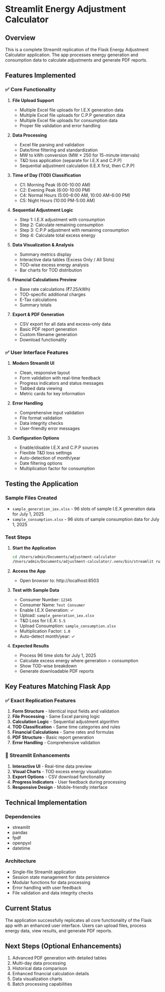 # Streamlit Energy Adjustment Calculator

## Overview
This is a complete Streamlit replication of the Flask Energy Adjustment Calculator application. The app processes energy generation and consumption data to calculate adjustments and generate PDF reports.

## Features Implemented

### ✅ Core Functionality
1. **File Upload Support**
   - Multiple Excel file uploads for I.E.X generation data
   - Multiple Excel file uploads for C.P.P generation data  
   - Multiple Excel file uploads for consumption data
   - Proper file validation and error handling

2. **Data Processing**
   - Excel file parsing and validation
   - Date/time filtering and standardization
   - MW to kWh conversion (MW × 250 for 15-minute intervals)
   - T&D loss application (separate for I.E.X and C.P.P)
   - Sequential adjustment calculation (I.E.X first, then C.P.P)

3. **Time of Day (TOD) Classification**
   - C1: Morning Peak (6:00-10:00 AM)
   - C2: Evening Peak (6:00-10:00 PM)
   - C4: Normal Hours (5:00-6:00 AM, 10:00 AM-6:00 PM)
   - C5: Night Hours (10:00 PM-5:00 AM)

4. **Sequential Adjustment Logic**
   - Step 1: I.E.X adjustment with consumption
   - Step 2: Calculate remaining consumption
   - Step 3: C.P.P adjustment with remaining consumption
   - Step 4: Calculate total excess energy

5. **Data Visualization & Analysis**
   - Summary metrics display
   - Interactive data tables (Excess Only / All Slots)
   - TOD-wise excess energy analysis
   - Bar charts for TOD distribution

6. **Financial Calculations Preview**
   - Base rate calculations (₹7.25/kWh)
   - TOD-specific additional charges
   - E-Tax calculations
   - Summary totals

7. **Export & PDF Generation**
   - CSV export for all data and excess-only data
   - Basic PDF report generation
   - Custom filename generation
   - Download functionality

### ✅ User Interface Features
1. **Modern Streamlit UI**
   - Clean, responsive layout
   - Form validation with real-time feedback
   - Progress indicators and status messages
   - Tabbed data viewing
   - Metric cards for key information

2. **Error Handling**
   - Comprehensive input validation
   - File format validation
   - Data integrity checks
   - User-friendly error messages

3. **Configuration Options**
   - Enable/disable I.E.X and C.P.P sources
   - Flexible T&D loss settings
   - Auto-detection of month/year
   - Date filtering options
   - Multiplication factor for consumption

## Testing the Application

### Sample Files Created
- `sample_generation_iex.xlsx` - 96 slots of sample I.E.X generation data for July 1, 2025
- `sample_consumption.xlsx` - 96 slots of sample consumption data for July 1, 2025

### Test Steps
1. **Start the Application**
   ```bash
   cd /Users/admin/Documents/adjustment-calculator
   /Users/admin/Documents/adjustment-calculator/.venv/bin/streamlit run streamlit_app.py --server.port 8503
   ```

2. **Access the App**
   - Open browser to: http://localhost:8503

3. **Test with Sample Data**
   - Consumer Number: `12345`
   - Consumer Name: `Test Consumer`
   - Enable I.E.X Generation: ✓
   - Upload: `sample_generation_iex.xlsx`
   - T&D Loss for I.E.X: `5.5`
   - Upload Consumption: `sample_consumption.xlsx`
   - Multiplication Factor: `1.0`
   - Auto-detect month/year: ✓

4. **Expected Results**
   - Process 96 time slots for July 1, 2025
   - Calculate excess energy where generation > consumption
   - Show TOD-wise breakdown
   - Generate downloadable PDF reports

## Key Features Matching Flask App

### ✅ Exact Replication Features
1. **Form Structure** - Identical input fields and validation
2. **File Processing** - Same Excel parsing logic
3. **Calculation Logic** - Sequential adjustment algorithm
4. **TOD Classification** - Same time categories and rules
5. **Financial Calculations** - Same rates and formulas
6. **PDF Structure** - Basic report generation
7. **Error Handling** - Comprehensive validation

### 🚀 Streamlit Enhancements
1. **Interactive UI** - Real-time data preview
2. **Visual Charts** - TOD excess energy visualization
3. **Export Options** - CSV download functionality
4. **Progress Indicators** - User feedback during processing
5. **Responsive Design** - Mobile-friendly interface

## Technical Implementation

### Dependencies
- streamlit
- pandas  
- fpdf
- openpyxl
- datetime

### Architecture
- Single-file Streamlit application
- Session state management for data persistence
- Modular functions for data processing
- Error handling with user feedback
- File validation and data integrity checks

## Current Status
The application successfully replicates all core functionality of the Flask app with an enhanced user interface. Users can upload files, process energy data, view results, and generate PDF reports.

## Next Steps (Optional Enhancements)
1. Advanced PDF generation with detailed tables
2. Multi-day data processing
3. Historical data comparison
4. Enhanced financial calculation details
5. Data visualization charts
6. Batch processing capabilities
